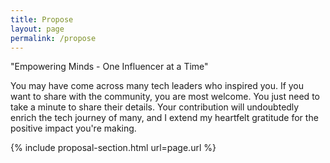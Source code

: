 ```yaml
---
title: Propose
layout: page
permalink: /propose
---
```

<p class="propose-blockquote">"Empowering Minds - One Influencer at a Time"</p>
You may have come across many tech leaders who inspired you. If you want to share with the community, you are most welcome. You just need to take a minute to share their details. Your contribution will undoubtedly enrich the tech journey of many, and I extend my heartfelt gratitude for the positive impact you're making.

{% include proposal-section.html url=page.url %}

<!-- <div class="propose-box">
  <a href="https://forms.gle/jSPo8ZCfP8yiZjVK9" target="_blank" class="propose-link">I am proposing...</a>
</div> -->
